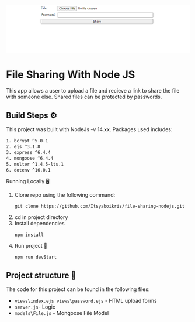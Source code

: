 ![example of postman clone running](screenshots/screenshot.png)

# File Sharing With Node JS

This app allows a user to upload a file and recieve a link to share the file with someone else. Shared files can be protected by passwords.

## Build Steps ⚙

This project was built with NodeJs -v 14.xx. Packages used includes:

    1. bcrypt ^5.0.1
    2. ejs ^3.1.8
    3. express ^6.4.4
    4. mongoose ^6.4.4
	5. multer ^1.4.5-lts.1
	6. dotenv ^16.0.1

Running Locally 🖥️
1. Clone repo using the following command:
    ```shell script
    git clone https://github.com/Itsyaboikris/file-sharing-nodejs.git 
    ```
2. cd in project directory
4. Install dependencies
    ```shell script
    npm install
    ```
5. Run project 🎉
    ```shell script
    npm run devStart
    ```

## Project structure 📁

The code for this project can be found in the following files:

- `views\index.ejs views\password.ejs` - HTML upload forms
- `server.js`- Logic 
- `models\File.js` - Mongoose File Model